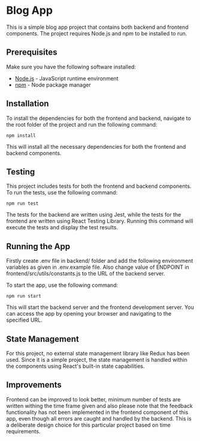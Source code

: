 # Blog App

This is a simple blog app project that contains both backend and frontend components. The project requires Node.js and npm to be installed to run.

## Prerequisites

Make sure you have the following software installed:

- [Node.js](https://nodejs.org) - JavaScript runtime environment
- [npm](https://www.npmjs.com) - Node package manager

## Installation

To install the dependencies for both the frontend and backend, navigate to the root folder of the project and run the following command:

`npm install`

This will install all the necessary dependencies for both the frontend and backend components.

## Testing

This project includes tests for both the frontend and backend components. To run the tests, use the following command:

`npm run test`

The tests for the backend are written using Jest, while the tests for the frontend are written using React Testing Library. Running this command will execute the tests and display the test results.

## Running the App

Firstly create .env file in backend/ folder and add the following environment variables as given in .env.example file. Also change value of ENDPOINT in frontend/src/utils/constants.js to the URL of the backend server.

To start the app, use the following command:

`npm run start`

This will start the backend server and the frontend development server. You can access the app by opening your browser and navigating to the specified URL.

## State Management

For this project, no external state management library like Redux has been used. Since it is a simple project, the state management is handled within the components using React's built-in state capabilities.

## Improvements

Frontend can be improved to look better, minimum number of tests are written withing the time frame given and also please note that the feedback functionality has not been implemented in the frontend component of this app, even though all errors are caught and handled by the backend. This is a deliberate design choice for this particular project based on time requirements.

